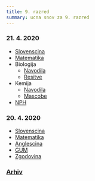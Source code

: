 ```yaml
---
title: 9. razred
summary: ucna snov za 9. razred
---
```


### 21. 4. 2020

* [Slovenscina](slovenscina/2020-04-20-slovenscina.pdf)
* [Matematika](matematika/2020-04-21-matematika.pdf)
* Biologija
    * [Navodila](biologija/2020-04-21-biologija.pdf)
    * [Resitve](biologija/2020-04-21-biologija-resitve.pdf)
* Kemija
    * [Navodila](kemija/2020-04-21-kemija.pdf)
    * [Mascobe](kemija/mascobe.pdf)
* [NPH](nph/2020-04-21-nph.pdf)

### 20. 4. 2020

* [Slovenscina](slovenscina/2020-04-20-slovenscina.pdf)
* [Matematika](matematika/2020-04-20-matematika.pdf)
* [Anglescina](anglescina/2020-04-20-anglescina.pdf)
* [GUM](gum/2020-04-20-gum.pdf)
* [Zgodovina](zgodovina/2020-04-20-zgodovina.pdf)

### [Arhiv](arhiv.md)